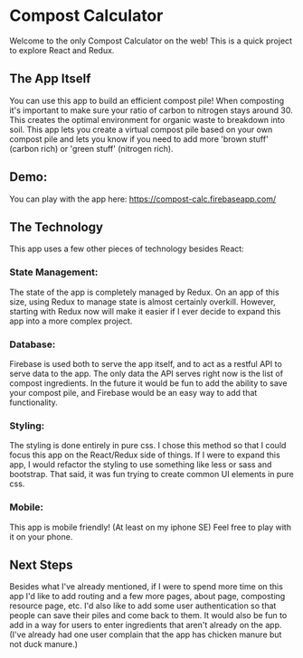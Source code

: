 # Compost Calculator

Welcome to the only Compost Calculator on the web! This is a quick project to explore React and Redux.

## The App Itself

You can use this app to build an efficient compost pile! When composting it's important to make sure your ratio of carbon to nitrogen stays around 30. This creates the optimal environment for organic waste to breakdown into soil. This app lets you create a virtual compost pile based on your own compost pile and lets you know if you need to add more 'brown stuff' (carbon rich) or 'green stuff' (nitrogen rich).

## Demo:
You can play with the app here: https://compost-calc.firebaseapp.com/

## The Technology

This app uses a few other pieces of technology besides React:

### State Management:
The state of the app is completely managed by Redux. On an app of this size, using Redux to manage state is almost certainly overkill. However, starting with Redux now will make it easier if I ever decide to expand this app into a more complex project.

### Database:
Firebase is used both to serve the app itself, and to act as a restful API to serve data to the app. The only data the API serves right now is the list of compost ingredients. In the future it would be fun to add the ability to save your compost pile, and Firebase would be an easy way to add that functionality.

### Styling:
The styling is done entirely in pure css. I chose this method so that I could focus this app on the React/Redux side of things. If I were to expand this app, I would refactor the styling to use something like less or sass and bootstrap. That said, it was fun trying to create common UI elements in pure css.

### Mobile:
This app is mobile friendly! (At least on my iphone SE) Feel free to play with it on your phone.

## Next Steps

Besides what I've already mentioned, if I were to spend more time on this app I'd like to add routing and a few more pages, about page, composting resource page, etc. I'd also like to add some user authentication so that people can save their piles and come back to them. It would also be fun to add in a way for users to enter ingredients that aren't already on the app. (I've already had one user complain that the app has chicken manure but not duck manure.)


